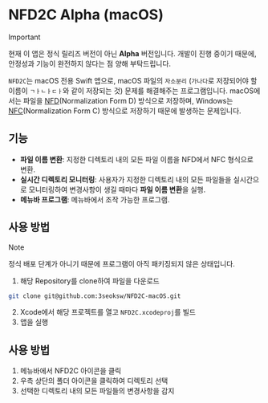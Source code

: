 # NFD2C Alpha (macOS)

> [!IMPORTANT]
> 현재 이 앱은 정식 릴리즈 버전이 아닌 **Alpha** 버전입니다.
> 개발이 진행 중이기 때문에, 안정성과 기능이 완전하지 않다는 점 양해 부탁드립니다.

`NFD2C`는 macOS 전용 Swift 앱으로, macOS 파일의 `자소분리` (`가나다`로 저장되어야 할 이름이 `ㄱㅏㄴㅏㄷㅏ`와 같이 저장되는 것) 문제를 해결해주는 프로그램입니다.
macOS에서는 파일을 [NFD](https://en.wikipedia.org/wiki/Unicode_equivalence#Normal_forms)(Normalization Form D) 방식으로 저장하며,
Windows는 [NFC](https://en.wikipedia.org/wiki/Unicode_equivalence#Normal_forms)(Normalization Form C) 방식으로 저장하기 때문에 발생하는 문제입니다.

## 기능

- **파일 이름 변환**: 지정한 디렉토리 내의 모든 파일 이름을 NFD에서 NFC 형식으로 변환.
- **실시간 디렉토리 모니터링**: 사용자가 지정한 디렉토리 내의 모든 파일들을 실시간으로 모니터링하여 변경사항이 생길 때마다 **파일 이름 변환**을 실행.
- **메뉴바 프로그램**: 메뉴바에서 조작 가능한 프로그램.

## 사용 방법

> [!NOTE]
> 정식 배포 단계가 아니기 때문에 프로그램이 아직 패키징되지 않은 상태입니다.

1. 해당 Repository를 clone하여 파일을 다운로드

```bash
git clone git@github.com:3seoksw/NFD2C-macOS.git
```

2. Xcode에서 해당 프로젝트를 열고 `NFD2C.xcodeproj`를 빌드
3. 앱을 실행

## 사용 방법

1. 메뉴바에서 NFD2C 아이콘을 클릭
2. 우측 상단의 폴더 아이콘을 클릭하여 디렉토리 선택
3. 선택한 디렉토리 내의 모든 파일들의 변경사항을 감지
